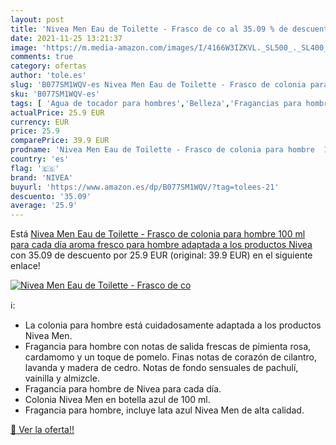 ```yaml
---
layout: post
title: 'Nivea Men Eau de Toilette - Frasco de co al 35.09 % de descuento'
date: 2021-11-25 13:21:37
image: 'https://m.media-amazon.com/images/I/4166W3IZKVL._SL500_._SL400_.jpg'
comments: true
category: ofertas
author: 'tole.es'
slug: 'B077SM1WQV-es Nivea Men Eau de Toilette - Frasco de colonia para hombre...'
sku: 'B077SM1WQV-es'
tags: [ 'Agua de tocador para hombres','Belleza','Fragancias para hombres','Perfumes y fragancias','nivea', ]
actualPrice: 25.9 EUR
currency: EUR
price: 25.9
comparePrice: 39.9 EUR
prodname: 'Nivea Men Eau de Toilette - Frasco de colonia para hombre  100 ml  para cada día  aroma fresco para hombre  adaptada a los productos Nivea'
country: 'es'
flag: '🇪🇸'
brand: 'NIVEA'
buyurl: 'https://www.amazon.es/dp/B077SM1WQV/?tag=tolees-21'
descuento: '35.09'
average: '25.9'
---
```


Está [Nivea Men Eau de Toilette - Frasco de colonia para hombre  100 ml  para cada día  aroma fresco para hombre  adaptada a los productos Nivea](https://www.amazon.es/dp/B077SM1WQV/?tag=tolees-21) con 35.09 de descuento por 25.9 EUR (original: 39.9 EUR) en el siguiente enlace!

[![Nivea Men Eau de Toilette - Frasco de co](https://m.media-amazon.com/images/I/4166W3IZKVL._SL500_._SL400_.jpg)](https://www.amazon.es/dp/B077SM1WQV/?tag=tolees-21)

ℹ️:

- La colonia para hombre está cuidadosamente adaptada a los productos Nivea Men.
- Fragancia para hombre con notas de salida frescas de pimienta rosa, cardamomo y un toque de pomelo. Finas notas de corazón de cilantro, lavanda y madera de cedro. Notas de fondo sensuales de pachulí, vainilla y almizcle.
- Fragancia para hombre de Nivea para cada día.
- Colonia Nivea Men en botella azul de 100 ml.
- Fragancia para hombre, incluye lata azul Nivea Men de alta calidad.

[🛒 Ver la oferta!!](https://www.amazon.es/dp/B077SM1WQV/?tag=tolees-21)
